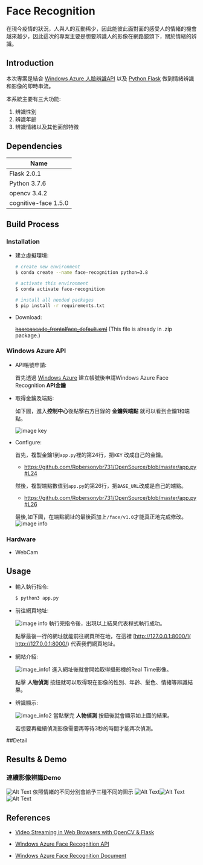 # Face Recognition
在現今疫情的狀況，人與人的互動稀少，因此能彼此面對面的感受人的情緒的機會越來越少，因此這次的專案主要是想要辨識人的影像在網路鏡頭下，關於情緒的辨識。

## Introduction
本次專案是結合 [Windows Azure 人臉辨識API](https://azure.microsoft.com/zh-tw/services/cognitive-services/face/) 以及 [Python Flask](https://towardsdatascience.com/video-streaming-in-web-browsers-with-opencv-flask-93a38846fe00) 做到情緒辨識和影像的即時串流。

本系統主要有三大功能:
1. 辨識性別
2. 辨識年齡
3. 辨識情緒以及其他面部特徵

## Dependencies
|Name|
|----|
|Flask 2.0.1|
|Python 3.7.6|
|opencv 3.4.2|
|cognitive-face 1.5.0|

## Build Process

### Installation
- 建立虛擬環境:
  ``` bash
  # create new environment
  $ conda create --name face-recognition python=3.8
  
  # activate this environment
  $ conda activate face-recognition
  
  # install all needed packages
  $ pip install -r requirements.txt
  ```
- Download:

  [~~haarcascade_frontalface_default.xml~~](https://github.com/opencv/opencv/blob/master/data/haarcascades/haarcascade_frontalface_default.xml)
  (This file is already in .zip package.)

### Windows Azure API
- API帳號申請:
  
  首先透過 [Windows Azure](https://azure.microsoft.com/zh-tw/services/cognitive-services/face/) 建立帳號後申請Windows Azure Face Recognition **API金鑰**

- 取得金鑰及端點:
  
  如下圖，進入**控制中心**後點擊右方目錄的 **金鑰與端點** 就可以看到金鑰1和端點。
  
  ![image key](./img/keyblur.jpg)

- Configure:

  首先，複製金鑰1到`app.py`裡的第24行，把`KEY` 改成自己的金鑰。
  - https://github.com/Robersonybr731/OpenSource/blob/master/app.py#L24
  
  然後，複製端點數值到`app.py`的第26行，把`BASE_URL`改成是自己的端點。
  - https://github.com/Robersonybr731/OpenSource/blob/master/app.py#L26

  最後,如下圖，在端點網址的最後面加上`/face/v1.0`才能真正地完成修改。
  ![image info](./img/endpoint.png)
  
### Hardware
- WebCam

## Usage
- 輸入執行指令:
  ``` bash
  $ python3 app.py
  ```
- 前往網頁地址:

  ![image info](./img/start.png)
  執行完指令後，出現以上結果代表程式執行成功。
  
  點擊最後一行的網址就能前往網頁所在地，在這裡 [http://127.0.0.1:8000/]( http://127.0.0.1:8000/) 代表我們網頁地址。
 
- 網站介紹:
 
  ![image_info1](./img/net.png)
  進入網址後就會開始取得攝影機的Real Time影像。
  
  點擊 **人物偵測** 按鈕就可以取得現在影像的性別、年齡、髮色、情緒等辨識結果。

- 辨識顯示:

  ![image_info2](./img/net2.png)
  當點擊完 **人物偵測** 按鈕後就會顯示如上圖的結果。
  
  若想要再繼續偵測影像需要再等待3秒的時間才能再次偵測。
  
##Detail

  
## Results & Demo
### 連續影像辨識Demo
  ![Alt Text](./img/demo1.gif)
  依照情緒的不同分別會給予三種不同的圖示
  ![Alt Text](./img/happy.jpg)![Alt Text](./img/neutral.png)![Alt Text](./img/sad.png)
  
## References
- [Video Streaming in Web Browsers with OpenCV & Flask](https://towardsdatascience.com/video-streaming-in-web-browsers-with-opencv-flask-93a38846fe00)

- [Windows Azure Face Recognition API](https://azure.microsoft.com/zh-tw/services/cognitive-services/face/)

- [Windows Azure Face Recognition Document](https://docs.microsoft.com/zh-tw/azure/cognitive-services/face/quickstarts/client-libraries?pivots=programming-language-python&tabs=visual-studio)